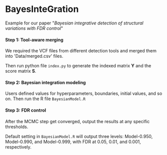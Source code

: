 # BayesInteGration
Example for our paper "*Bayesian integrative detection of structural variations with FDR control*"

#### Step 1: Tool-aware merging

  We required the VCF files from different detection tools and merged them into 'Data/merged.csv' files.

  Then run python file `index.py` to generate the indexed matrix $\boldsymbol{Y}$ and the score matrix $\boldsymbol{S}$.

#### Step 2: Bayesian integration modeling

  Users defined values for hyperparameters, boundaries, initial values, and so on. Then run the R file `BayesianModel.R`

#### Step 3: FDR control

  After the MCMC step get converged, output the results at any specific thresholds. 
  
  Default setting in `BayesianModel.R` will output three levels: Model-0.950, Model-0.990, and Model-0.999, with FDR at 0.05, 0.01, and 0.001, respectively.
